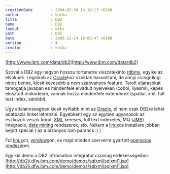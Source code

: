 ```yaml
---
creationDate        : 2004-07-30 14:19:13 +0200 
author              : kocka 
title               : DB2 
name                : DB2 
layout              : wiki 
path                : DB2 
date                : 2006-12-14 10:06:47 +0100 
version             : 4 
creator             : kocka 
---
```

[http://www.ibm.com/data/db2](http://www.ibm.com/data/db2)

Szoval a DB2 egy nagyon hosszu tortenetre visszatekinto [rdbms](RDBMS.html), egyike az elsoknek. Leginkab az [Oracle](Oracle.html)hoz szoktak hasonlitani, de annyi csingi-lingi nincs benne, kicsit kevesebb a nem szabvanyos feature. Tarolt eljarasokat tamogatja javaban es mindenfele elvadult nyelveken (cobol, ilyesmi), kepes elosztott mukodesre, vannak hozza mindenfele extenderek (spatial, xml, full text index, satobbi).

Ugy altalanossagban kicsit nyiltabb mint az [Oracle](Oracle.html), pl nem csak DB2re lehet adatbazis linket letrehzni. Egyebkent egy az egyben ugyanazok az eszkozok veszik korul: [XML](XML.html) kereses, full text indexeles, MQ ([JMS](JMS.html)) integracio, [data mining](Missing.html) rendszerek, stb. Nekem a [linux](Linux.html)os installere jobban bejott special ( az a bizonyos rpm parancs :) )

Fut [linux](Linux.html)on, [windows](Windows.html)on, es majd minden szerverre gyartott [operacios rendszer](Operacios%20rendszer.html)en.

Egy kis demo a DB2 infromation integrator csomag erdekessegeibol:
[http://db2ii.dfw.ibm.com/demo/demos/sqlxml/sqlxml1.jsp](http://db2ii.dfw.ibm.com/demo/demos/sqlxml/sqlxml1.jsp)


